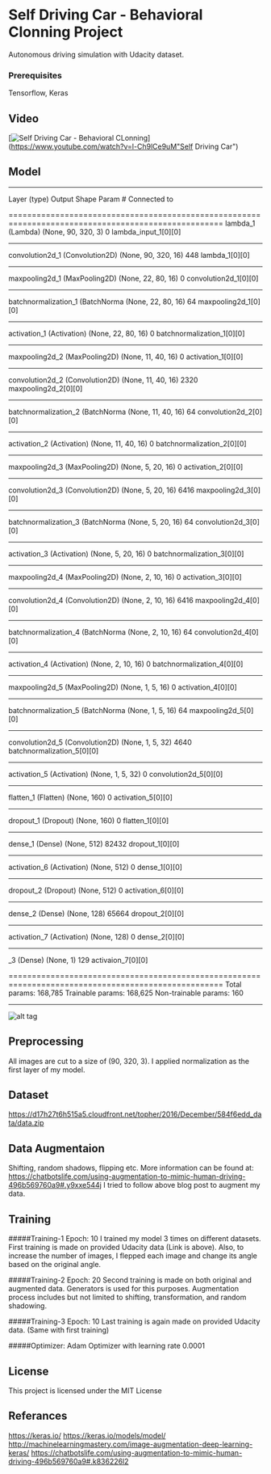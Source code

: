 # Self Driving Car - Behavioral Clonning Project

Autonomous driving simulation with Udacity dataset.

### Prerequisites

Tensorflow, Keras

## Video
[![Self Driving Car - Behavioral CLonning](https://i.ytimg.com/vi/l-Ch9lCe9uM/hqdefault.jpg?custom=true&w=196&h=110&stc=true&jpg444=true)](https://www.youtube.com/watch?v=l-Ch9lCe9uM"Self Driving Car")

## Model

____________________
Layer (type)                     Output Shape          Param #     Connected to  

====================================================================================================
lambda_1 (Lambda)                (None, 90, 320, 3)    0           lambda_input_1[0][0]             
____________________________________________________________________________________________________
convolution2d_1 (Convolution2D)  (None, 90, 320, 16)   448         lambda_1[0][0]                   
____________________________________________________________________________________________________
maxpooling2d_1 (MaxPooling2D)    (None, 22, 80, 16)    0           convolution2d_1[0][0]            
____________________________________________________________________________________________________
batchnormalization_1 (BatchNorma (None, 22, 80, 16)    64          maxpooling2d_1[0][0]             
____________________________________________________________________________________________________
activation_1 (Activation)        (None, 22, 80, 16)    0           batchnormalization_1[0][0]       
____________________________________________________________________________________________________
maxpooling2d_2 (MaxPooling2D)    (None, 11, 40, 16)    0           activation_1[0][0]               
____________________________________________________________________________________________________
convolution2d_2 (Convolution2D)  (None, 11, 40, 16)    2320        maxpooling2d_2[0][0]             
____________________________________________________________________________________________________
batchnormalization_2 (BatchNorma (None, 11, 40, 16)    64          convolution2d_2[0][0]            
____________________________________________________________________________________________________
activation_2 (Activation)        (None, 11, 40, 16)    0           batchnormalization_2[0][0]       
____________________________________________________________________________________________________
maxpooling2d_3 (MaxPooling2D)    (None, 5, 20, 16)     0           activation_2[0][0]               
____________________________________________________________________________________________________
convolution2d_3 (Convolution2D)  (None, 5, 20, 16)     6416        maxpooling2d_3[0][0]             
____________________________________________________________________________________________________
batchnormalization_3 (BatchNorma (None, 5, 20, 16)     64          convolution2d_3[0][0]            
____________________________________________________________________________________________________
activation_3 (Activation)        (None, 5, 20, 16)     0           batchnormalization_3[0][0]       
____________________________________________________________________________________________________
maxpooling2d_4 (MaxPooling2D)    (None, 2, 10, 16)     0           activation_3[0][0]               
____________________________________________________________________________________________________
convolution2d_4 (Convolution2D)  (None, 2, 10, 16)     6416        maxpooling2d_4[0][0]             
____________________________________________________________________________________________________
batchnormalization_4 (BatchNorma (None, 2, 10, 16)     64          convolution2d_4[0][0]            
____________________________________________________________________________________________________
activation_4 (Activation)        (None, 2, 10, 16)     0           batchnormalization_4[0][0]       
____________________________________________________________________________________________________
maxpooling2d_5 (MaxPooling2D)    (None, 1, 5, 16)      0           activation_4[0][0]               
____________________________________________________________________________________________________
batchnormalization_5 (BatchNorma (None, 1, 5, 16)      64          maxpooling2d_5[0][0]             
____________________________________________________________________________________________________
convolution2d_5 (Convolution2D)  (None, 1, 5, 32)      4640        batchnormalization_5[0][0]       
____________________________________________________________________________________________________
activation_5 (Activation)        (None, 1, 5, 32)      0           convolution2d_5[0][0]            
____________________________________________________________________________________________________
flatten_1 (Flatten)              (None, 160)           0           activation_5[0][0]               
____________________________________________________________________________________________________
dropout_1 (Dropout)              (None, 160)           0           flatten_1[0][0]                  
____________________________________________________________________________________________________
dense_1 (Dense)                  (None, 512)           82432       dropout_1[0][0]                  
____________________________________________________________________________________________________
activation_6 (Activation)        (None, 512)           0           dense_1[0][0]                    
____________________________________________________________________________________________________
dropout_2 (Dropout)              (None, 512)           0           activation_6[0][0]               
____________________________________________________________________________________________________
dense_2 (Dense)                  (None, 128)           65664       dropout_2[0][0]                  
____________________________________________________________________________________________________
activation_7 (Activation)        (None, 128)           0           dense_2[0][0]                    
____________________________________________________________________________________________________

_3 (Dense)                  (None, 1)             129         activaion_7[0][0]


            
====================================================================================================
Total params: 168,785
Trainable params: 168,625
Non-trainable params: 160
____________________________________________________________________________________________________

![alt tag](https://raw.githubusercontent.com/gungorbasa/Self-Driving-Car---Udacity/master/CarND-BehavioralClonning-P3/model.png)

## Preprocessing
All images are cut to a size of (90, 320, 3). I applied normalization as the first layer of my model. 

## Dataset

https://d17h27t6h515a5.cloudfront.net/topher/2016/December/584f6edd_data/data.zip

## Data Augmentaion

Shifting, random shadows, flipping etc. More information can be found at:
https://chatbotslife.com/using-augmentation-to-mimic-human-driving-496b569760a9#.y9xxe544j 
I tried to follow above blog post to augment my data.

## Training
#####Training-1 Epoch: 10 
I trained my model 3 times on different datasets. First training is made on provided Udacity data (Link is above). Also, to increase the number of images, I flepped each image and change its angle based on the original angle.

#####Training-2 Epoch: 20 
Second training is made on both original and augmented data. Generators is used for this purposes. Augmentation process includes but not limited to shifting, transformation, and random shadowing.

#####Training-3 Epoch: 10 
Last training is again made on provided Udacity data. (Same with first training)

#####Optimizer:
Adam Optimizer with learning rate 0.0001

## License

This project is licensed under the MIT License



## Referances

https://keras.io/
https://keras.io/models/model/
http://machinelearningmastery.com/image-augmentation-deep-learning-keras/
https://chatbotslife.com/using-augmentation-to-mimic-human-driving-496b569760a9#.k836226l2
